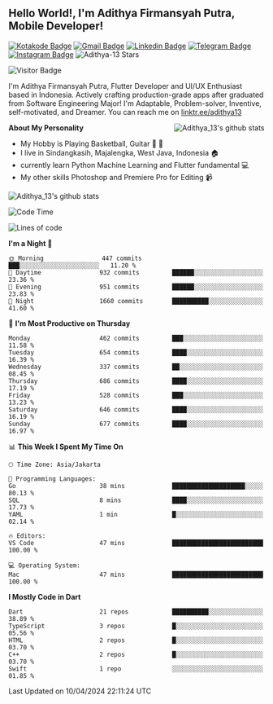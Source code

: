 
## Hello World!, I'm Adithya Firmansyah Putra, Mobile Developer!

[![Kotakode Badge](https://img.shields.io/badge/-Kotakode-green?style=plastic&logo=Kotakode&link=https://kotakode.com/users/527/adithya-13)](https://kotakode.com/users/527/adithya-13)
[![Gmail Badge](https://img.shields.io/badge/-Gmail-white?style=plastic&logo=Gmail&link=mailto:aditputrafirmansyah@gmail.com)](mailto:aditputrafirmansyah@gmail.com)
[![Linkedin Badge](https://img.shields.io/badge/-LinkedIn-blue?style=plastic&logo=Linkedin&link=https://www.linkedin.com/in/aditputrafirmansyah/)](https://www.linkedin.com/in/aditputrafirmansyah/) 
[![Telegram Badge](https://img.shields.io/badge/-Telegram-blue?style=plastic&logo=telegram&link=https://t.me/Adithya_13)](https://t.me/Adithya_13) 
[![Instagram Badge](https://img.shields.io/badge/-Instagram-white?style=plastic&logo=instagram&link=https://www.instagram.com/adithya_firmansyahputra/)](https://www.instagram.com/adithya_firmansyahputra/)
![Adithya-13 Stars](https://img.shields.io/github/stars/Adithya-13?affiliations=OWNER&style=social)

![Visitor Badge](https://visitor-badge.laobi.icu/badge?page_id=Adithya-13.Adithya-13)

I'm Adithya Firmansyah Putra, Flutter Developer and UI/UX Enthusiast based in Indonesia. Actively crafting production-grade apps after graduated from Software Engineering Major! I'm Adaptable, Problem-solver, Inventive, self-motivated, and Dreamer. You can reach me on [linktr.ee/adithya13](https://linktr.ee/adithya13)

<img align="right" alt="Adithya_13's github stats" src="https://github-readme-stats.vercel.app/api/top-langs/?username=Adithya-13&theme=radical&show_icons=true&hide_border=true&line_height=24"/>

**About My Personality**

- My Hobby is Playing Basketball, Guitar :basketball: :guitar: 
- I live in Sindangkasih, Majalengka, West Java, Indonesia :house:
- currently learn Python Machine Learning and Flutter fundamental :computer:
- My other skills Photoshop and Premiere Pro for Editing :video_camera:

<img alt="Adithya_13's github stats" src="https://github-readme-stats.vercel.app/api?username=Adithya-13&count_private=true&show_icons=true&hide_border=true&include_all_commits=true&line_height=24&theme=radical"/>

<!--START_SECTION:waka-->
![Code Time](http://img.shields.io/badge/Code%20Time-2%2C145%20hrs%2048%20mins-blue)

![Lines of code](https://img.shields.io/badge/From%20Hello%20World%20I%27ve%20Written-2.3%20million%20lines%20of%20code-blue)

**I'm a Night 🦉** 

```text
🌞 Morning                447 commits         ███░░░░░░░░░░░░░░░░░░░░░░   11.20 % 
🌆 Daytime                932 commits         ██████░░░░░░░░░░░░░░░░░░░   23.36 % 
🌃 Evening                951 commits         ██████░░░░░░░░░░░░░░░░░░░   23.83 % 
🌙 Night                  1660 commits        ██████████░░░░░░░░░░░░░░░   41.60 % 
```
📅 **I'm Most Productive on Thursday** 

```text
Monday                   462 commits         ███░░░░░░░░░░░░░░░░░░░░░░   11.58 % 
Tuesday                  654 commits         ████░░░░░░░░░░░░░░░░░░░░░   16.39 % 
Wednesday                337 commits         ██░░░░░░░░░░░░░░░░░░░░░░░   08.45 % 
Thursday                 686 commits         ████░░░░░░░░░░░░░░░░░░░░░   17.19 % 
Friday                   528 commits         ███░░░░░░░░░░░░░░░░░░░░░░   13.23 % 
Saturday                 646 commits         ████░░░░░░░░░░░░░░░░░░░░░   16.19 % 
Sunday                   677 commits         ████░░░░░░░░░░░░░░░░░░░░░   16.97 % 
```


📊 **This Week I Spent My Time On** 

```text
🕑︎ Time Zone: Asia/Jakarta

💬 Programming Languages: 
Go                       38 mins             ████████████████████░░░░░   80.13 % 
SQL                      8 mins              ████░░░░░░░░░░░░░░░░░░░░░   17.73 % 
YAML                     1 min               █░░░░░░░░░░░░░░░░░░░░░░░░   02.14 % 

🔥 Editors: 
VS Code                  47 mins             █████████████████████████   100.00 % 

💻 Operating System: 
Mac                      47 mins             █████████████████████████   100.00 % 
```

**I Mostly Code in Dart** 

```text
Dart                     21 repos            ██████████░░░░░░░░░░░░░░░   38.89 % 
TypeScript               3 repos             █░░░░░░░░░░░░░░░░░░░░░░░░   05.56 % 
HTML                     2 repos             █░░░░░░░░░░░░░░░░░░░░░░░░   03.70 % 
C++                      2 repos             █░░░░░░░░░░░░░░░░░░░░░░░░   03.70 % 
Swift                    1 repo              ░░░░░░░░░░░░░░░░░░░░░░░░░   01.85 % 
```




 Last Updated on 10/04/2024 22:11:24 UTC
<!--END_SECTION:waka-->
